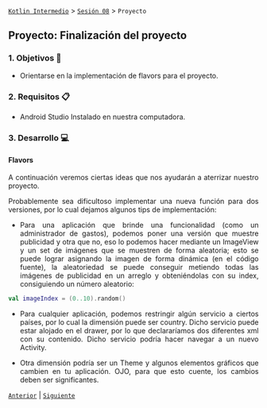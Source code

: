 [`Kotlin Intermedio`](../../Readme.md) > [`Sesión 08`](../Readme.md) > `Proyecto`

## Proyecto: Finalización del proyecto

<div style="text-align: justify;">
  
  
### 1. Objetivos :dart:

- Orientarse en la implementación de flavors para el proyecto.

### 2. Requisitos :clipboard:

- Android Studio Instalado en nuestra computadora.

### 3. Desarrollo :computer:

#### Flavors

A continuación veremos ciertas ideas que nos ayudarán a aterrizar nuestro proyecto.

Probablemente sea dificultoso implementar una nueva función para dos versiones, por lo cual dejamos algunos tips de implementación:

- Para una aplicación que brinde una funcionalidad (como un administrador de gastos), podemos poner una versión que muestre publicidad y otra que no, eso lo podemos hacer mediante un ImageView y un set de imágenes que se muestren de forma aleatoria; esto se puede lograr asignando la imagen de forma dinámica (en el código fuente), la aleatoriedad se puede conseguir metiendo todas las imágenes de publicidad en un arreglo y obteniéndolas con su index, consiguiendo un número aleatorio:

```kotlin
val imageIndex = (0..10).random()
```

- Para cualquier aplicación, podemos restringir algún servicio a ciertos países, por lo cual la dimensión puede ser country. Dicho servicio puede estar alojado en el drawer, por lo que declararíamos dos diferentes xml con su contenido. Dicho servicio podría hacer navegar a un nuevo Activity.

- Otra dimensión podría ser un Theme y algunos elementos gráficos que cambien en tu aplicación. OJO, para que esto cuente, los cambios deben ser significantes.


[`Anterior`](../Ejemplo-03/Readme.md) | [`Siguiente`](../Postwork/Readme.md)

</div>
